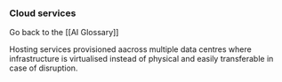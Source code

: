 ### Cloud services

Go back to the [[AI Glossary]]

Hosting services provisioned aacross multiple data centres where infrastructure is virtualised instead of physical and easily transferable in case of disruption. 